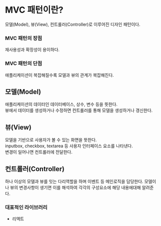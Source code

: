 # MVC 패턴이란?
모델(Model), 뷰(View), 컨트롤러(Controller)로 이루어진 디자인 패턴이다.  

### MVC 패턴의 장점
재사용성과 확장성이 용이하다.

### MVC 패턴의 단점
애플리케이션이 복잡해질수록 모델과 뷰의 관계가 복잡해진다.  

  
## 모델(Model)
애플리케이션의 데이터인 데이터베이스, 상수, 변수 등을 뜻한다.  
뷰에서 데이터를 생성하거나 수정하면 컨트롤러를 통해 모델을 생성하거나 갱신한다.

## 뷰(View)
모델을 기반으로 사용자가 볼 수 있는 화면을 뜻한다.  
inputbox, checkbox, textarea 등 사용자 인터페이스 요소를 나타낸다.  
변경이 일어나면 컨트롤러에 전달한다.

## 컨트롤러(Controller)
하나 이상의 모델과 뷰를 잇는 다리역할을 하며 이벤트 등 메인로직을 담당한다.
모델이나 뷰의 변경사항이 생기면 이를 해석하여 각각의 구성요소에 해당 내용에대해 알려준다.

  
### 대표적인 라이브러리
- 리액트
